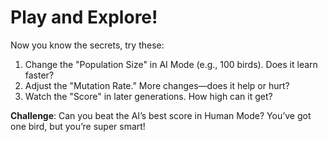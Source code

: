 # Play and Explore!

Now you know the secrets, try these:

1. Change the "Population Size" in AI Mode (e.g., 100 birds). Does it learn faster?
2. Adjust the "Mutation Rate." More changes—does it help or hurt?
3. Watch the "Score" in later generations. How high can it get?

**Challenge**: Can you beat the AI’s best score in Human Mode? You’ve got one bird, but you’re super smart!
